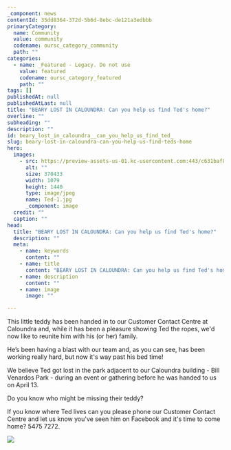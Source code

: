 ```yaml
---
_component: news
contentId: 35dd8364-372d-5b6d-8ebc-de121a3edbbb
primaryCategory:
  name: Community
  value: community
  codename: oursc_category_community
  path: ""
categories:
  - name: _Featured - Legacy. Do not use
    value: featured
    codename: oursc_category_featured
    path: ""
tags: []
publishedAt: null
publishedAtLast: null
title: "BEARY LOST IN CALOUNDRA: Can you help us find Ted's home?"
overline: ""
subheading: ""
description: ""
id: beary_lost_in_caloundra__can_you_help_us_find_ted_
slug: beary-lost-in-caloundra-can-you-help-us-find-teds-home
hero:
  images:
    - src: https://preview-assets-us-01.kc-usercontent.com:443/c631baf8-1b46-001f-580c-d0001b68b4a8/08deb4ce-eb99-4c4a-9b1e-952bc672e5e4/Ted-1.jpg
      alt: ""
      size: 370433
      width: 1079
      height: 1440
      type: image/jpeg
      name: Ted-1.jpg
      _component: image
  credit: ""
  caption: ""
head:
  title: "BEARY LOST IN CALOUNDRA: Can you help us find Ted's home?"
  description: ""
  meta:
    - name: keywords
      content: ""
    - name: title
      content: "BEARY LOST IN CALOUNDRA: Can you help us find Ted's home?"
    - name: description
      content: ""
    - name: image
      image: ""

---
```

This little teddy has been handed in to our Customer Contact Centre at Caloundra and, while it has been a pleasure showing Ted the ropes, we'd now like to reunite him with his (or her) family.

He’s been having a blast with our team and, as you can see, has been working really hard, but now it's way past his bed time!

We believe Ted got lost in the park adjacent to our Caloundra building - Bill Venardos Park - during an event or gathering before he was handed to us on April 13.

Do you know who might be missing their teddy?

If you know where Ted lives can you please phone our Customer Contact Centre and let us know you've seen him on Facebook and it's time to come home? 5475 7272.

![](https://preview-assets-us-01.kc-usercontent.com:443/c631baf8-1b46-001f-580c-d0001b68b4a8/70b0a730-5a82-4d82-a1a2-4b3fae637480/Ted-3.jpg)
